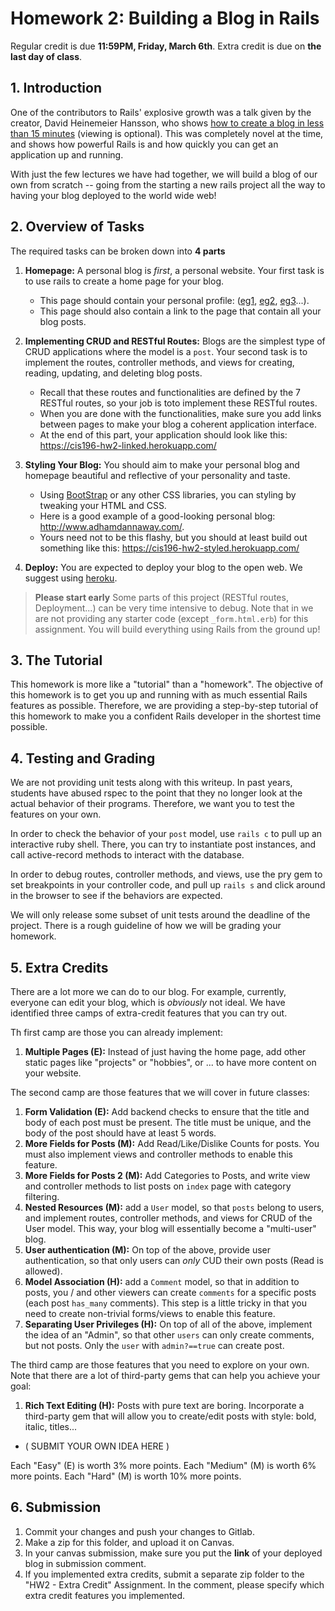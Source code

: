 # Homework 2: Building a Blog in Rails

Regular credit is due **11:59PM, Friday, March 6th**.
Extra credit is due on **the last day of class**.

## 1. Introduction

One of the contributors to Rails' explosive growth was a talk given by the creator, David Heinemeier Hansson, who shows [how to create a blog in less than 15 minutes](https://www.youtube.com/watch?v=Gzj723LkRJY) (viewing is optional). This was completely novel at the time, and shows how powerful Rails is and how quickly you can get an application up and running.

With just the few lectures we have had together, we will build a blog of our own from scratch -- going from the starting a new rails project all the way to having your blog deployed to the world wide web!

## 2. Overview of Tasks

The required tasks can be broken down into **4 parts**

1. **Homepage:** A personal blog is *first*, a personal website. Your first task is to use rails to create a home page for your blog. 
    * This page should contain your personal profile: ([eg1](https://www.cis.upenn.edu/~ahae/), [eg2](https://www.cis.upenn.edu/~nenkova/), [eg3](https://www.cis.upenn.edu/~stevez/)...).
    * This page should also contain a link to the page that contain all your blog posts. 

1. **Implementing CRUD and RESTful Routes:** Blogs are the simplest type of CRUD applications where the model is a `post`. Your second task is to implement the routes, controller methods, and views for creating, reading, updating, and deleting blog posts. 
    * Recall that these routes and functionalities are defined by the 7 RESTful routes, so your job is toto implement these RESTful routes. 
    * When you are done with the functionalities, make sure you add links between pages to make your blog a coherent application interface. 
    * At the end of this part, your application should look like this: https://cis196-hw2-linked.herokuapp.com/

1. **Styling Your Blog:** You should aim to make your personal blog and homepage beautiful and reflective of your personality and taste. 
    * Using [BootStrap](https://getbootstrap.com/) or any other CSS libraries, you can styling by tweaking your HTML and CSS. 
    * Here is a good example of a good-looking personal blog: http://www.adhamdannaway.com/.
    *  Yours need not to be this flashy, but you should at least build out something like this: https://cis196-hw2-styled.herokuapp.com/

4. **Deploy:** You are expected to deploy your blog to the open web. We suggest using [heroku](https://www.heroku.com/).

> **Please start early**
Some parts of this project (RESTful routes, Deployment...) can be very time intensive to debug. 
Note that in we are not providing any starter code (except `_form.html.erb`) for this assignment. 
You will build everything using Rails from the ground up!

## 3. The Tutorial
This homework is more like a "tutorial" than a "homework". The objective of this homework is to get you up and running with as much essential Rails features as possible. Therefore, we are providing a step-by-step tutorial of this homework to make you a confident Rails developer in the shortest time possible. 

## 4. Testing and Grading
We are not providing unit tests along with this writeup. In past years, students have abused rspec to the point that they no longer look at the actual behavior of their programs. Therefore, we want you to test the features on your own.

In order to check the behavior of your `post` model, use `rails c` to pull up an interactive ruby shell. There, you can try to instantiate post instances, and call active-record methods to interact with the database.

In order to debug routes, controller methods, and views, use the pry gem to set breakpoints in your controller code, and pull up `rails s` and click around in the browser to see if the behaviors are expected.

We will only release some subset of unit tests around the deadline of the project. There is a rough guideline of how we will be grading your homework.


## 5. Extra Credits
There are a lot more we can do to our blog. For example, currently, everyone can edit your blog, which is *obviously* not ideal. We have identified three camps of extra-credit features that you can try out.

Th first camp are those you can already implement: 
1. **Multiple Pages (E):** Instead of just having the home page, add other static pages like "projects" or "hobbies", or ... to have more content on your website.

The second camp are those features that we will cover in future classes:
1. **Form Validation (E):** Add backend checks to ensure that the title and body of each post must be present. The title must be unique, and the body of the post should have at least 5 words.
2. **More Fields for Posts (M):** Add Read/Like/Dislike Counts for posts. You must also implement views and controller methods to enable this feature.
3. **More Fields for Posts 2 (M):** Add Categories to Posts, and write view and controller methods to list posts on `index` page with category filtering.
4. **Nested Resources (M):** add a `User` model, so that `posts` belong to users, and implement routes, controller methods, and views for CRUD of the User model. This way, your blog will essentially become a "multi-user" blog.
5. **User authentication (M):** On top of the above, provide user authentication, so that only users can *only* CUD their own posts (Read is allowed). 
6. **Model Association (H):** add a `Comment` model, so that in addition to posts, you / and other viewers can create `comments` for a specific posts (each post `has_many` comments). This step is a little tricky in that you need to create non-trivial forms/views to enable this feature.
7. **Separating User Privileges (H):** On top of all of the above, implement the idea of an "Admin", so that other `users` can only create comments, but not posts. Only the `user` with `admin?==true` can create post.

The third camp are those features that you need to explore on your own. Note that there are a lot of third-party gems that can help you achieve your goal:
1. **Rich Text Editing (H):** Posts with pure text are boring. Incorporate a third-party gem that will allow you to create/edit posts with style: bold, italic, titles...
* ( SUBMIT YOUR OWN IDEA HERE )

Each "Easy" (E) is worth 3% more points. 
Each "Medium" (M) is worth 6% more points. 
Each "Hard" (M) is worth 10% more points.

## 6. Submission

1. Commit your changes and push your changes to Gitlab.
2. Make a zip for this folder, and upload it on Canvas.
3. In your canvas submission, make sure you put the **link** of your deployed blog in submission comment.
4. If you implemented extra credits, submit a separate zip folder to the "HW2 - Extra Credit" Assignment. In the comment, please specify which extra credit features you implemented.